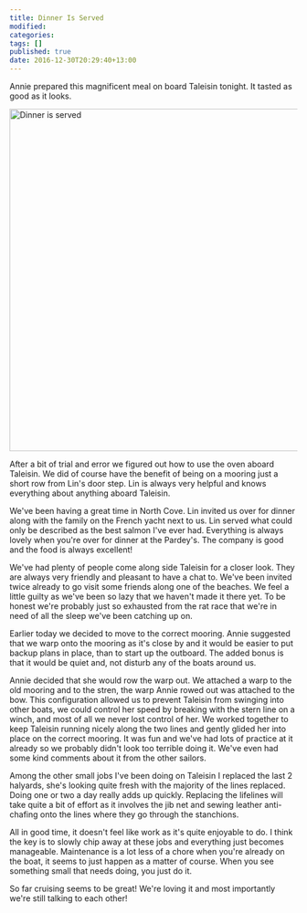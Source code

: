 ```yaml
---
title: Dinner Is Served
modified:
categories: 
tags: []
published: true
date: 2016-12-30T20:29:40+13:00
---
```


Annie prepared  this magnificent meal  on board  Taleisin tonight. It  tasted as
good as it looks.

<a data-flickr-embed="true"  href="https://www.flickr.com/photos/sdki/31937747516/" title="Dinner is served"><img src="https://c5.staticflickr.com/1/433/31937747516_482ef6b63e_c.jpg" width="800" height="600" alt="Dinner is served"></a><script async src="//embedr.flickr.com/assets/client-code.js" charset="utf-8"></script>

After  a bit  of trial  and error  we figured  out how  to use  the oven  aboard
Taleisin. We did of  course have the benefit of being on a  mooring just a short
row from Lin's door step. Lin is  always very helpful and knows everything about
anything aboard Taleisin.

We've been  having a great time  in North Cove.  Lin invited us over  for dinner
along with the family on the French yacht next to us. Lin served what could only
be described as the best salmon I've  ever had. Everything is always lovely when
you're over  for dinner at  the Pardey's.  The company is  good and the  food is
always excellent!
<!--more-->

We've had plenty of people come along  side Taleisin for a closer look. They are
always very friendly  and pleasant to have  a chat to. We've  been invited twice
already to  go visit some  friends along  one of the  beaches. We feel  a little
guilty as  we've been so lazy  that we haven't made  it there yet. To  be honest
we're probably just so exhausted from the rat race that we're in need of all the
sleep we've been catching up on.

Earlier today we decided to move to the correct mooring. Annie suggested that we
warp onto  the mooring as  it's close by  and it would  be easier to  put backup
plans in place, than to start up the  outboard. The added bonus is that it would
be quiet and, not disturb any of the boats around us.

Annie decided  that she would row  the warp out. We  attached a warp to  the old
mooring and to the stren, the warp Annie rowed out was attached to the bow. This
configuration allowed us to prevent Taleisin  from swinging into other boats, we
could control her speed by breaking with the  stern line on a winch, and most of
all we never  lost control of her.  We worked together to  keep Taleisin running
nicely along  the two  lines and  gently glided  her into  place on  the correct
mooring. It was fun and we've had lots  of practice at it already so we probably
didn't look too  terrible doing it. We've  even had some kind  comments about it
from the other sailors.

Among the  other small jobs I've  been doing on  Taleisin I replaced the  last 2
halyards, she's  looking quite fresh  with the  majority of the  lines replaced.
Doing one or two a day really adds up quickly. Replacing the lifelines will take
quite a bit of effort as it involves the jib net and sewing leather anti-chafing
onto the lines where they go through the stanchions.

All in  good time, it doesn't  feel like work as  it's quite enjoyable to  do. I
think the key is  to slowly chip away at these jobs  and everything just becomes
manageable. Maintenance  is a  lot less of  a chore when  you're already  on the
boat, it  seems to just  happen as  a matter of  course. When you  see something
small that needs doing, you just do it.

So far cruising  seems to be great!  We're loving it and  most importantly we're
still talking to each other! 
